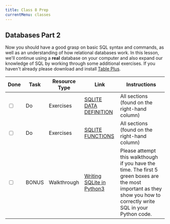 ```yaml
---
title: Class 8 Prep
currentMenu: classes
---
```


## Databases Part 2

Now you should have a good grasp on basic SQL syntax and commands, as well as an understanding of how relational databases work. In this lesson, we'll continue using a **real** database on your computer and also expand our knowledge of SQL by working through some additional exercises.  If you haven't already please download and install [Table Plus][table-plus].


Done |Task | Resource Type | Link | Instructions
|----|-----|---------------|------|-------------|
<input type="checkbox" v-model="checks.p8a" /> |Do | Exercises | [SQLITE DATA DEFINITION][sqlite-tutorial] | All sections (found on the right-hand column)
<input type="checkbox" v-model="checks.p8b" /> |Do | Exercises | [SQLITE FUNCTIONS][sqlite-tutorial] | All sections (found on the right-hand column)
<input type="checkbox" v-model="checks.p8b" /> |BONUS | Walkthrough | [Writing SQLite in Python3][sqlite3-in-python] | Please attempt this walkthough if you have the time.  The first 5 green boxes are the most important as they show you how to correctly write SQL in your Python code.

[sqlite-tutorial]: http://www.sqlitetutorial.net/sqlite-sample-database/
[sqlite3-in-python]: https://docs.python.org/3/library/sqlite3.html
[table-plus]: https://tableplus.io/
